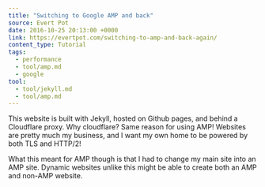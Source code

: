 ```yaml
---
title: "Switching to Google AMP and back"
source: Evert Pot
date: 2016-10-25 20:13:00 +0000
link: https://evertpot.com/switching-to-amp-and-back-again/
content_type: Tutorial
tags:
  - performance
  - tool/amp.md
  - google
tool:
  - tool/jekyll.md
  - tool/amp.md
---
```

This website is built with Jekyll, hosted on Github pages, and behind a Cloudflare proxy. Why cloudflare? Same reason for using AMP! Websites are pretty much my business, and I want my own home to be powered by both TLS and HTTP/2!

What this meant for AMP though is that I had to change my main site into an AMP site. Dynamic websites unlike this might be able to create both an AMP and non-AMP website.
